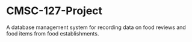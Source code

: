 # CMSC-127-Project
A database management system for recording data on food reviews and food items from food establishments.
